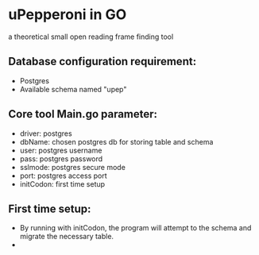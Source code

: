 # uPepperoni in GO
a theoretical small open reading frame finding tool

Database configuration requirement:
-
- Postgres
- Available schema named "upep"


Core tool Main.go parameter:
-
- driver: postgres
- dbName: chosen postgres db for storing table and schema
- user: postgres username
- pass: postgres password
- sslmode: postgres secure mode
- port: postgres access port
- initCodon: first time setup

First time setup:
-
- By running with initCodon, the program will attempt to the schema and migrate the necessary table.
- 

